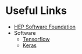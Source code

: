 # Useful Links

* [HEP Software Foundation](http://hepsoftwarefoundation.org/)
* Software
  * [Tensorflow](https://www.tensorflow.org/)
  * [Keras](https://keras.io/)